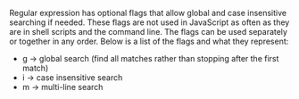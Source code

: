 Regular expression has optional flags that allow global and case insensitive searching if needed. These flags are not used in JavaScript as often as they are in shell scripts and the command line. The flags can be used separately or together in any order. Below is a list of the flags and what they represent:
  - g -> global search (find all matches rather than stopping after the first match)
  - i -> case insensitive search
  - m -> multi-line search